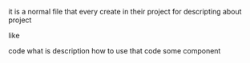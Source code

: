  it  is a normal file that every create in their project for descripting about project

like

code
what is description
how to use that code
some component
